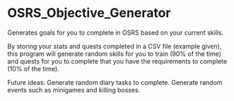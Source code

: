 # OSRS_Objective_Generator
Generates goals for you to complete in OSRS based on your current skills.


By storing your stats and quests completed in a CSV file (example given), this program will generate random skills
for you to train (90% of the time) and quests for you to complete that you have the requirements to complete (10% of the time). 

Future ideas:
Generate random diary tasks to complete.
Generate random events such as minigames and killing bosses.
